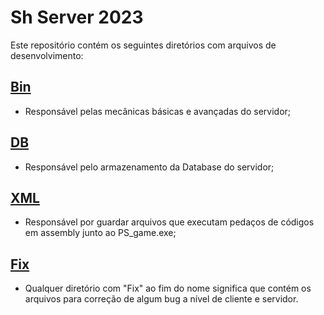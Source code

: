 # Sh Server 2023
Este repositório contém os seguintes diretórios com arquivos de desenvolvimento:
## [Bin](https://github.com/bolonhezi/shserverproject/tree/main/Bin)
- Responsável pelas mecânicas básicas e avançadas do servidor;
## [DB](https://github.com/bolonhezi/shserverproject/tree/main/DB)
- Responsável pelo armazenamento da Database do servidor;
## [XML](https://github.com/bolonhezi/shserverproject/tree/main/xml)
- Responsável por guardar arquivos que executam pedaços de códigos em assembly junto ao PS_game.exe;
## [Fix](https://github.com/bolonhezi/shserverproject/tree/main/Fix)
- Qualquer diretório com "Fix" ao fim do nome significa que contém os arquivos para correção de algum bug a nível de cliente e servidor.
